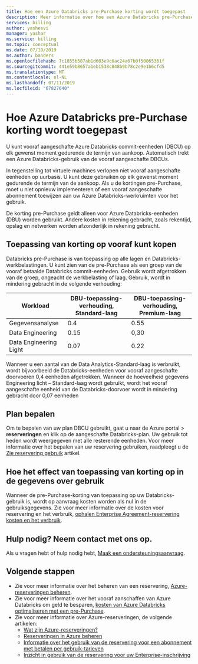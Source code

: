 ```yaml
---
title: Hoe een Azure Databricks pre-Purchase korting wordt toegepast
description: Meer informatie over hoe een Azure Databricks pre-Purchase korting is van toepassing op uw gebruik.
services: billing
author: yashesvi
manager: yashar
ms.service: billing
ms.topic: conceptual
ms.date: 07/10/2019
ms.author: banders
ms.openlocfilehash: 7c1855b587ab1d603e9c6ac24a67b0f50065361f
ms.sourcegitcommit: 441e59b8657a1eb1538c848b9b78c2e9e1b6cfd5
ms.translationtype: MT
ms.contentlocale: nl-NL
ms.lasthandoff: 07/11/2019
ms.locfileid: "67827640"
---
```

# <a name="how-azure-databricks-pre-purchase-discount-is-applied"></a>Hoe Azure Databricks pre-Purchase korting wordt toegepast

U kunt vooraf aangeschafte Azure Databricks commit-eenheden (DBCU) op elk gewenst moment gedurende de termijn van aankoop. Automatisch trekt een Azure Databricks-gebruik van de vooraf aangeschafte DBCUs.

In tegenstelling tot virtuele machines verlopen niet vooraf aangeschafte eenheden op uurbasis. U kunt deze gebruiken op elk gewenst moment gedurende de termijn van de aankoop. Als u de kortingen pre-Purchase, moet u niet opnieuw implementeren of een vooraf aangeschafte abonnement toewijzen aan uw Azure Databricks-werkruimten voor het gebruik.

De korting pre-Purchase geldt alleen voor Azure Databricks-eenheden (DBU) worden gebruikt. Andere kosten in rekening gebracht, zoals rekentijd, opslag en netwerken worden afzonderlijk in rekening gebracht.

## <a name="pre-purchase-discount-application"></a>Toepassing van korting op vooraf kunt kopen

Databricks pre-Purchase is van toepassing op alle lagen en Databricks-werkbelastingen. U kunt zien van de pre-Purchase als een groep van de vooraf betaalde Databricks commit-eenheden. Gebruik wordt afgetrokken van de groep, ongeacht de werkbelasting of laag. Gebruik, wordt in mindering gebracht in de volgende verhouding:

| **Workload** | **DBU-toepassing-verhouding, Standard-laag** | **DBU-toepassing-verhouding, Premium-laag** |
| --- | --- | --- |
| Gegevensanalyse | 0.4 | 0.55 |
| Data Engineering | 0.15 | 0,30 |
| Data Engineering Light | 0.07 | 0.22 |

Wanneer u een aantal van de Data Analytics-Standard-laag is verbruikt, wordt bijvoorbeeld de Databricks-eenheden voor vooraf aangeschafte doorvoeren 0,4 eenheden afgetrokken. Wanneer de hoeveelheid gegevens Engineering licht – Standard-laag wordt gebruikt, wordt het vooraf aangeschafte eenheid van de Databricks-doorvoer wordt in mindering gebracht door 0,07 eenheden

## <a name="determine-plan-use"></a>Plan bepalen

Om te bepalen van uw plan DBCU gebruikt, gaat u naar de Azure portal > **reserveringen** en klik op de aangeschafte Databricks-plan. Uw gebruik tot heden wordt weergegeven met alle resterende eenheden. Voor meer informatie over het bepalen van uw reservering gebruiken, raadpleegt u de [Zie reservering gebruik](billing-reservation-apis.md#see-reservation-usage) artikel.

## <a name="how-discount-application-shows-in-usage-data"></a>Hoe het effect van toepassing van korting op in de gegevens over gebruik

Wanneer de pre-Purchase-korting van toepassing op uw Databricks-gebruik is, wordt op aanvraag kosten worden als nul in de gebruiksgegevens. Zie voor meer informatie over de kosten voor reservering en het verbruik, [ophalen Enterprise Agreement-reservering kosten en het verbruik](billing-understand-reserved-instance-usage-ea.md).

## <a name="need-help-contact-us"></a>Hulp nodig? Neem contact met ons op.

Als u vragen hebt of hulp nodig hebt, [Maak een ondersteuningsaanvraag](https://portal.azure.com/#blade/Microsoft_Azure_Support/HelpAndSupportBlade/newsupportrequest).

## <a name="next-steps"></a>Volgende stappen

- Zie voor meer informatie over het beheren van een reservering, [Azure-reserveringen beheren](billing-manage-reserved-vm-instance.md).
- Zie voor meer informatie over het vooraf aanschaffen van Azure Databricks om geld te besparen, [kosten van Azure Databricks optimaliseren met een pre-Purchase](billing-prepay-databricks-reserved-capacity.md).
- Zie voor meer informatie over Azure-reserveringen, de volgende artikelen:
  - [Wat zijn Azure-reserveringen?](billing-save-compute-costs-reservations.md)
  - [Reserveringen in Azure beheren](billing-manage-reserved-vm-instance.md)
  - [Informatie over het gebruik van de reservering voor een abonnement met betalen per gebruik-tarieven](billing-understand-reserved-instance-usage.md)
  - [Inzicht in gebruik van de reservering voor uw Enterprise-inschrijving](billing-understand-reserved-instance-usage-ea.md)
